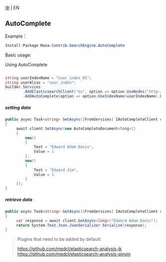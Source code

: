 [中](README.zh-CN.md) | EN

## AutoComplete

Example：

```c#
Install-Package Masa.Contrib.SearchEngine.AutoComplete
```

Basic usage:

Using AutoComplete

```` C#

string userIndexName = "user_index_01";
string userAlias = "user_index";
builder.Services
        .AddElasticsearchClient("es", option => option.UseNodes("http://localhost:9200").UseDefault())
        .AddAutoComplete(option => option.UseIndexName(userIndexName).UseAlias(userAlias));
````

##### setting data

```` C#
public async Task<string> SetAsync([FromServices] IAutoCompleteClient client)
{
     await client.SetAsync(new AutoCompleteDocument<long>[]
     {
         new()
         {
             Text = "Edward Adam Davis",
             Value = 1
         },
         new()
         {
             Text = "Edward Jim",
             Value = 1
         }
     });
}
````


##### retrieve data

```` C#
public async Task<string> GetAsync([FromServices] IAutoCompleteClient client)
{
     var response = await client.GetAsync<long>("Edward Adam Davis");
     return System.Text.Json.JsonSerializer.Serialize(response);
}
````

> Plugins that need to be added by default:
>
> https://github.com/medcl/elasticsearch-analysis-ik
> https://github.com/medcl/elasticsearch-analysis-pinyin
